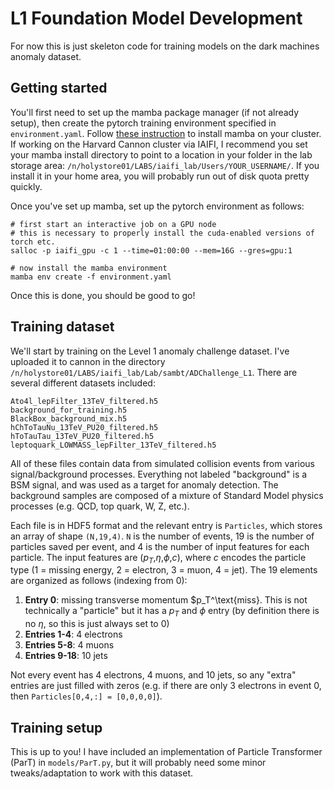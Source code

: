 # L1 Foundation Model Development

For now this is just skeleton code for training models on the dark machines anomaly dataset.

## Getting started
You'll first need to set up the mamba package manager (if not already setup), then create the pytorch training environment specified in `environment.yaml`. Follow [these instruction](https://mamba.readthedocs.io/en/latest/installation/mamba-installation.html) to install mamba on your cluster. If working on the Harvard Cannon cluster via IAIFI, I recommend you set your mamba install directory to point to a location in your folder in the lab storage area: `/n/holystore01/LABS/iaifi_lab/Users/YOUR_USERNAME/`. If you install it in your home area, you will probably run out of disk quota pretty quickly.

Once you've set up mamba, set up the pytorch environment as follows:
```
# first start an interactive job on a GPU node
# this is necessary to properly install the cuda-enabled versions of torch etc.
salloc -p iaifi_gpu -c 1 --time=01:00:00 --mem=16G --gres=gpu:1

# now install the mamba environment
mamba env create -f environment.yaml
```
Once this is done, you should be good to go!

## Training dataset
We'll start by training on the Level 1 anomaly challenge dataset. I've uploaded it to cannon in the directory `/n/holystore01/LABS/iaifi_lab/Lab/sambt/ADChallenge_L1`. There are several different datasets included:
```
Ato4l_lepFilter_13TeV_filtered.h5
background_for_training.h5
BlackBox_background_mix.h5
hChToTauNu_13TeV_PU20_filtered.h5
hToTauTau_13TeV_PU20_filtered.h5
leptoquark_LOWMASS_lepFilter_13TeV_filtered.h5
```
All of these files contain data from simulated collision events from various signal/background processes. Everything not labeled "background" is a BSM signal, and was used as a target for anomaly detection. The background samples are composed of a mixture of Standard Model physics processes (e.g. QCD, top quark, W, Z, etc.). 

Each file is in HDF5 format and the relevant entry is `Particles`, which stores an array of shape `(N,19,4)`. `N` is the number of events, 19 is the number of particles saved per event, and 4 is the number of input features for each particle. The input features are ($p_T$,$\eta$,$\phi$,$c$), where $c$ encodes the particle type (1 = missing energy, 2 = electron, 3 = muon, 4 = jet). The 19 elements are organized as follows (indexing from 0):
1. **Entry 0**:  missing transverse momentum $p_T^\text{miss}. This is not technically a "particle" but it has a $p_T$ and $\phi$ entry (by definition there is no $\eta$, so this is just always set to 0)
2. **Entries 1-4**: 4 electrons
3. **Entries 5-8**: 4 muons
4. **Entries 9-18**: 10 jets

Not every event has 4 electrons, 4 muons, and 10 jets, so any "extra" entries are just filled with zeros (e.g. if there are only 3 electrons in event 0, then `Particles[0,4,:] = [0,0,0,0]`).

## Training setup
This is up to you! I have included an implementation of Particle Transformer (ParT) in `models/ParT.py`, but it will probably need some minor tweaks/adaptation to work with this dataset. 